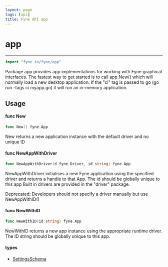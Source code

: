 ```yaml
---
layout: page
tags: [api]
title: Fyne API app
---
```


# app
---
```go
import "fyne.io/fyne/app"
```

Package app provides app implementations for working with Fyne graphical interfaces. The fastest way to get started is to call app.New() which will normally load a new desktop application. If the "ci" tag is passed to go (go run -tags ci myapp.go) it will run an in-memory application.

## Usage

#### func  New

```go
func New() fyne.App
```
New returns a new application instance with the default driver and no unique ID

#### func  NewAppWithDriver

```go
func NewAppWithDriver(d fyne.Driver, id string) fyne.App
```
NewAppWithDriver initialises a new Fyne application using the specified driver and returns a handle to that App. The id should be globally unique to this app Built in drivers are provided in the "driver" package.

<div class="deprecated"> Deprecated: Developers should not specify a driver manually but use NewAppWithID()</div>

#### func  NewWithID

```go
func NewWithID(id string) fyne.App
```
NewWithID returns a new app instance using the appropriate runtime driver. The ID string should be globally unique to this app.

#### types

 * [SettingsSchema](settingsschema.html)

